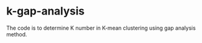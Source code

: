# k-gap-analysis
The code is to determine K number in K-mean clustering using gap analysis method. 
